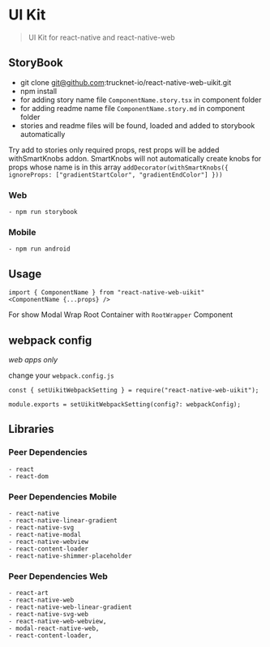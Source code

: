 # UI Kit

> UI Kit for react-native and react-native-web

## StoryBook

- git clone git@github.com:trucknet-io/react-native-web-uikit.git
- npm install
- for adding story name file `ComponentName.story.tsx` in component folder
- for adding readme name file `ComponentName.story.md` in component folder
- stories and readme files will be found, loaded and added to storybook automatically

Try add to stories only required props, rest props will be added withSmartKnobs addon.
SmartKnobs will not automatically create knobs for props whose name is in this array
`addDecorator(withSmartKnobs({ ignoreProps: ["gradientStartColor", "gradientEndColor"] }))`

### Web

    - npm run storybook

### Mobile

    - npm run android

## Usage

```
import { ComponentName } from "react-native-web-uikit"
<ComponentName {...props} />
```

For show Modal Wrap Root Container with `RootWrapper` Component

## webpack config

_web apps only_

change your `webpack.config.js`

```
const { setUikitWebpackSetting } = require("react-native-web-uikit");

module.exports = setUikitWebpackSetting(config?: webpackConfig);

```

## Libraries

### Peer Dependencies

    - react
    - react-dom

### Peer Dependencies Mobile

    - react-native
    - react-native-linear-gradient
    - react-native-svg
    - react-native-modal
    - react-native-webview
    - react-content-loader
    - react-native-shimmer-placeholder

### Peer Dependencies Web

    - react-art
    - react-native-web
    - react-native-web-linear-gradient
    - react-native-svg-web
    - react-native-web-webview,
    - modal-react-native-web,
    - react-content-loader,
